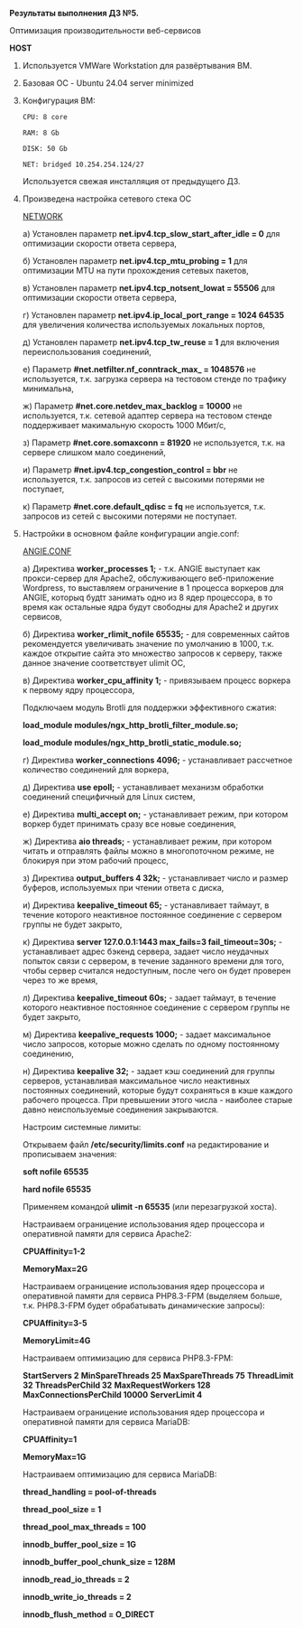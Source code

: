 **Результаты выполнения ДЗ №5.**

Оптимизация производительности веб-сервисов

**HOST**
1. Используется VMWare Workstation для развёртывания ВМ.
2. Базовая ОС - Ubuntu 24.04 server minimized
3. Конфигурация ВМ:

   ```
   CPU: 8 core

   RAM: 8 Gb

   DISK: 50 Gb

   NET: bridged 10.254.254.124/27
   ```

   Используется свежая инсталляция от предыдущего ДЗ.
   
4. Произведена настройка сетевого стека ОС

   [NETWORK](https://github.com/ViperOGrind/OTUS_STUDY/blob/main/10.%20Оптимизация%20производительности%20веб-сервисов/Artifacts/sysctl.conf)
   
   а) Установлен параметр **net.ipv4.tcp_slow_start_after_idle = 0** для оптимизации скорости ответа сервера,
   
   б) Установлен параметр **net.ipv4.tcp_mtu_probing = 1** для оптимизации MTU на пути прохождения сетевых пакетов,
   
   в) Установлен параметр **net.ipv4.tcp_notsent_lowat = 55506** для оптимизации скорости ответа сервера,
   
   г) Установлен параметр **net.ipv4.ip_local_port_range = 1024 64535** для увеличения количества используемых локальных портов,
   
   д) Установлен параметр **net.ipv4.tcp_tw_reuse = 1** для включения переиспользования соединений,
   
   е) Параметр **#net.netfilter.nf_conntrack_max_ = 1048576** не используется, т.к. загрузка сервера на тестовом стенде по трафику минимальна,
   
   ж) Параметр **#net.core.netdev_max_backlog = 10000** не используется, т.к. сетевой адаптер сервера на тестовом стенде поддерживает макимальную скорость 1000 Мбит/с,
   
   з) Параметр **#net.core.somaxconn = 81920** не используется, т.к. на сервере слишком мало соединений,
   
   и) Параметр **#net.ipv4.tcp_congestion_control = bbr** не используется, т.к. запросов из сетей с высокими потерями не поступает,
   
   к) Параметр **#net.core.default_qdisc = fq** не используется, т.к. запросов из сетей с высокими потерями не поступает.
   

6. Настройки в основном файле конфигурации angie.conf:

   [ANGIE.CONF](https://github.com/ViperOGrind/OTUS_STUDY/blob/main/10.%20Оптимизация%20производительности%20веб-сервисов/Artifacts/angie.conf)

   а) Директива **worker_processes  1;** - т.к. ANGIE выступает как прокси-сервер для Apache2, обслуживающего веб-приложение Wordpress, то выставляем ограничение в 1 процесса воркеров для ANGIE, которыq будtт занимать одно из 8 ядер процессора, в то время как остальные ядра будут свободны для Apache2 и других сервисов,
   
   б) Директива **worker_rlimit_nofile 65535;** - для современных сайтов рекомендуется увеличивать значение по умолчанию в 1000, т.к. каждое открытие сайта это множество запросов к серверу, также данное значение соответствует ulimit ОС,
   
   в) Директива **worker_cpu_affinity 1;** - привязываем процесс воркера к первому ядру процессора,
   

   Подключаем модуль Brotli для поддержки эффективного сжатия:
   
    **load_module modules/ngx_http_brotli_filter_module.so;**
   
    **load_module modules/ngx_http_brotli_static_module.so;**

   г) Директива **worker_connections 4096;** - устанавливает рассчетное количество соединений для воркера,

   д) Директива **use epoll;** - устанавливает механизм обработки соединений специфичный для Linux систем,

   е) Директива **multi_accept on;** - устанавливает режим, при котором воркер будет принимать сразу все новые соединения,

   ж) Директива **aio threads;** - устанавливает режим, при котором читать и отправлять файлы можно в многопоточном режиме, не блокируя при этом рабочий процесс,

   з) Директива **output_buffers 4 32k;** - устанавливает число и размер буферов, используемых при чтении ответа с диска,

   и) Директива **keepalive_timeout  65;** - устанавливает таймаут, в течение которого неактивное постоянное соединение с сервером группы не будет закрыто,

   к) Директива **server 127.0.0.1:1443 max_fails=3 fail_timeout=30s;** - устанавливает адрес бэкенд сервера, задает число неудачных попыток связи с сервером, в течение заданного времени для того, чтобы сервер считался недоступным, после чего он будет проверен через то же время,

   л) Директива **keepalive_timeout 60s;** - задает таймаут, в течение которого неактивное постоянное соединение с сервером группы не будет закрыто,

   м) Директива **keepalive_requests 1000;** - задает максимальное число запросов, которые можно сделать по одному постоянному соединению,

   н) Директива **keepalive 32;** - задает кэш соединений для группы серверов, устанавливая максимальное число неактивных постоянных соединений, которые будут сохраняться в кэше каждого рабочего процесса. При превышении этого числа - наиболее старые давно неиспользуемые соединения закрываются.

   Настроим системные лимиты:

   Открываем файл **/etc/security/limits.conf** на редактирование и прописываем значения:

   **soft nofile 65535**
   
   **hard nofile 65535**

   Применяем командой **ulimit -n 65535** (или перезагрузкой хоста).

   Настраиваем ограницение использования ядер процессора и оперативной памяти для сервиса Apache2:

   **CPUAffinity=1-2**

   **MemoryMax=2G**

   Настраиваем ограницение использования ядер процессора и оперативной памяти для сервиса PHP8.3-FPM (выделяем больше, т.к. PHP8.3-FPM будет обрабатывать динамические запросы):

   **CPUAffinity=3-5**

   **MemoryLimit=4G**

   Настраиваем оптимизацию для сервиса PHP8.3-FPM:

   **StartServers             2**
   **MinSpareThreads         25**
   **MaxSpareThreads         75**
   **ThreadLimit             32**
   **ThreadsPerChild         32**
   **MaxRequestWorkers      128**
   **MaxConnectionsPerChild  10000**
   **ServerLimit             4**

   Настраиваем ограницение использования ядер процессора и оперативной памяти для сервиса MariaDB:

   **CPUAffinity=1**

   **MemoryMax=1G**

   Настраиваем оптимизацию для сервиса MariaDB:

   **thread_handling = pool-of-threads**

   **thread_pool_size = 1**

   **thread_pool_max_threads = 100**

   **innodb_buffer_pool_size = 1G**

   **innodb_buffer_pool_chunk_size = 128M**

   **innodb_read_io_threads = 2**

   **innodb_write_io_threads = 2**

   **innodb_flush_method = O_DIRECT**
